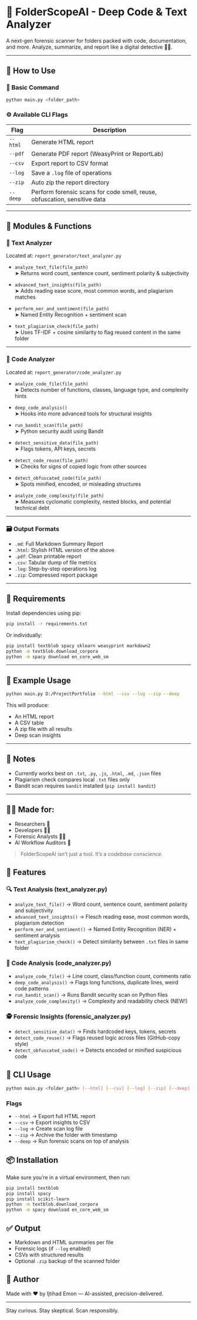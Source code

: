 # 📁 FolderScopeAI - Deep Code & Text Analyzer

A next-gen forensic scanner for folders packed with code, documentation, and more. Analyze, summarize, and report like a digital detective 🕵️‍♂️.

---

## 🚀 How to Use

### 🔧 Basic Command
```bash
python main.py <folder_path>
```

### ⚙️ Available CLI Flags
| Flag       | Description |
|------------|-------------|
| `--html`   | Generate HTML report |
| `--pdf`    | Generate PDF report (WeasyPrint or ReportLab) |
| `--csv`    | Export report to CSV format |
| `--log`    | Save a `.log` file of operations |
| `--zip`    | Auto zip the report directory |
| `--deep`   | Perform forensic scans for code smell, reuse, obfuscation, sensitive data |

---

## 🧠 Modules & Functions

### 📜 Text Analyzer
Located at: `report_generator/text_analyzer.py`

- `analyze_text_file(file_path)`  
  ➤ Returns word count, sentence count, sentiment polarity & subjectivity

- `advanced_text_insights(file_path)`  
  ➤ Adds reading ease score, most common words, and plagiarism matches

- `perform_ner_and_sentiment(file_path)`  
  ➤ Named Entity Recognition + sentiment scan

- `text_plagiarism_check(file_path)`  
  ➤ Uses TF-IDF + cosine similarity to flag reused content in the same folder

---

### 🧬 Code Analyzer
Located at: `report_generator/code_analyzer.py`

- `analyze_code_file(file_path)`  
  ➤ Detects number of functions, classes, language type, and complexity hints

- `deep_code_analysis()`  
  ➤ Hooks into more advanced tools for structural insights

- `run_bandit_scan(file_path)`  
  ➤ Python security audit using Bandit

- `detect_sensitive_data(file_path)`  
  ➤ Flags tokens, API keys, secrets

- `detect_code_reuse(file_path)`  
  ➤ Checks for signs of copied logic from other sources

- `detect_obfuscated_code(file_path)`  
  ➤ Spots minified, encoded, or misleading structures

- `analyze_code_complexity(file_path)`  
  ➤ Measures cyclomatic complexity, nested blocks, and potential technical debt

---

### 🗃️ Output Formats

- `.md`: Full Markdown Summary Report
- `.html`: Stylish HTML version of the above
- `.pdf`: Clean printable report
- `.csv`: Tabular dump of file metrics
- `.log`: Step-by-step operations log
- `.zip`: Compressed report package

---

## 🔩 Requirements
Install dependencies using pip:
```bash
pip install -r requirements.txt
```
Or individually:
```bash
pip install textblob spacy sklearn weasyprint markdown2
python -m textblob.download_corpora
python -m spacy download en_core_web_sm
```

---

## 🌟 Example Usage
```bash
python main.py D:/ProjectPortfolio --html --csv --log --zip --deep
```

This will produce:
- An HTML report
- A CSV table
- A zip file with all results
- Deep scan insights

---

## 📌 Notes
- Currently works best on `.txt`, `.py`, `.js`, `.html`, `.md`, `.json` files
- Plagiarism check compares local `.txt` files only
- Bandit scan requires `bandit` installed (`pip install bandit`)

---

## 🧑‍💻 Made for:
- Researchers 🧪
- Developers 🧑‍💻
- Forensic Analysts 🕵️‍♀️
- AI Workflow Auditors 🤖

> FolderScopeAI isn’t just a tool. It’s a *codebase conscience.*

## 🔧 Features

### 🔍 Text Analysis (text_analyzer.py)
- `analyze_text_file()` → Word count, sentence count, sentiment polarity and subjectivity
- `advanced_text_insights()` → Flesch reading ease, most common words, plagiarism detection
- `perform_ner_and_sentiment()` → Named Entity Recognition (NER) + sentiment analysis
- `text_plagiarism_check()` → Detect similarity between `.txt` files in same folder

### 🧠 Code Analysis (code_analyzer.py)
- `analyze_code_file()` → Line count, class/function count, comments ratio
- `deep_code_analysis()` → Flags long functions, duplicate lines, weird code patterns
- `run_bandit_scan()` → Runs Bandit security scan on Python files
- `analyze_code_complexity()` → Complexity and readability check (NEW!)

### 🕵️ Forensic Insights (forensic_analyzer.py)
- `detect_sensitive_data()` → Finds hardcoded keys, tokens, secrets
- `detect_code_reuse()` → Flags reused logic across files (GitHub-copy style)
- `detect_obfuscated_code()` → Detects encoded or minified suspicious code

## 🚀 CLI Usage

```bash
python main.py <folder_path> [--html] [--csv] [--log] [--zip] [--deep]
```

### Flags
- `--html` → Export full HTML report
- `--csv` → Export insights to CSV
- `--log` → Create scan log file
- `--zip` → Archive the folder with timestamp
- `--deep` → Run forensic scans on top of analysis

## 📦 Installation

Make sure you’re in a virtual environment, then run:

```bash
pip install textblob
pip install spacy
pip install scikit-learn
python -m textblob.download_corpora
python -m spacy download en_core_web_sm
```

## ✅ Output
- Markdown and HTML summaries per file
- Forensic logs (if `--log` enabled)
- CSVs with structured results
- Optional `.zip` backup of the scanned folder

## 💬 Author
Made with ❤️ by Ijtihad Emon — AI-assisted, precision-delivered.

---
Stay curious. Stay skeptical. Scan responsibly.
